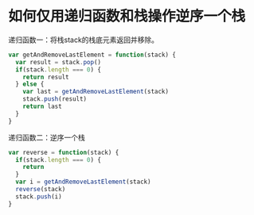 # 如何仅用递归函数和栈操作逆序一个栈

递归函数一：将栈stack的栈底元素返回并移除。

```js
var getAndRemoveLastElement = function(stack) {
  var result = stack.pop()
  if(stack.length === 0) {
    return result
  } else {
    var last = getAndRemoveLastElement(stack)
    stack.push(result)
    return last
  }
}
```

递归函数二：逆序一个栈

```js
var reverse = function(stack) {
  if(stack.length === 0) {
    return
  }
  var i = getAndRemoveLastElement(stack)
  reverse(stack)
  stack.push(i)
}
```

